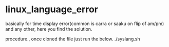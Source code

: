 # linux_language_error
basically for time display error(common is carra or saaku on flip of am/pm) and any other, here you find the solution.

procedure.,
once cloned the file just run the below.
./syslang.sh
